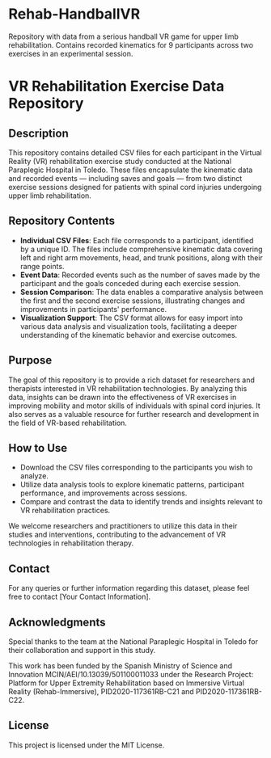# Rehab-HandballVR
Repository with data from a serious handball VR game for upper limb rehabilitation. Contains recorded kinematics for 9 participants across two exercises in an experimental session.

# VR Rehabilitation Exercise Data Repository

## Description
This repository contains detailed CSV files for each participant in the Virtual Reality (VR) rehabilitation exercise study conducted at the National Paraplegic Hospital in Toledo. These files encapsulate the kinematic data and recorded events — including saves and goals — from two distinct exercise sessions designed for patients with spinal cord injuries undergoing upper limb rehabilitation.

## Repository Contents
- **Individual CSV Files**: Each file corresponds to a participant, identified by a unique ID. The files include comprehensive kinematic data covering left and right arm movements, head, and trunk positions, along with their range points.
- **Event Data**: Recorded events such as the number of saves made by the participant and the goals conceded during each exercise session.
- **Session Comparison**: The data enables a comparative analysis between the first and the second exercise sessions, illustrating changes and improvements in participants' performance.
- **Visualization Support**: The CSV format allows for easy import into various data analysis and visualization tools, facilitating a deeper understanding of the kinematic behavior and exercise outcomes.

## Purpose
The goal of this repository is to provide a rich dataset for researchers and therapists interested in VR rehabilitation technologies. By analyzing this data, insights can be drawn into the effectiveness of VR exercises in improving mobility and motor skills of individuals with spinal cord injuries. It also serves as a valuable resource for further research and development in the field of VR-based rehabilitation.

## How to Use
- Download the CSV files corresponding to the participants you wish to analyze.
- Utilize data analysis tools to explore kinematic patterns, participant performance, and improvements across sessions.
- Compare and contrast the data to identify trends and insights relevant to VR rehabilitation practices.

We welcome researchers and practitioners to utilize this data in their studies and interventions, contributing to the advancement of VR technologies in rehabilitation therapy.

## Contact
For any queries or further information regarding this dataset, please feel free to contact [Your Contact Information].

## Acknowledgments
Special thanks to the team at the National Paraplegic Hospital in Toledo for their collaboration and support in this study.

This work has been funded by the Spanish Ministry of Science and Innovation MCIN/AEI/10.13039/501100011033 under the Research Project: Platform for Upper Extremity Rehabilitation based on Immersive Virtual Reality (Rehab-Immersive), PID2020-117361RB-C21 and PID2020-117361RB-C22.

## License
This project is licensed under the MIT License.
